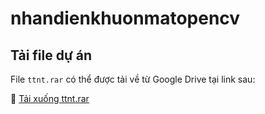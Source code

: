 # nhandienkhuonmatopencv
## Tải file dự án

File `ttnt.rar` có thể được tải về từ Google Drive tại link sau:

🔗 [Tải xuống ttnt.rar]([(https://drive.google.com/file/d/1h2F_Na10bF5FW7ZqNxlnOnRHpd8k_dA9/view?usp=sharing)])
